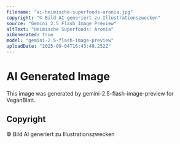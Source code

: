 ```yaml
---
filename: "ai-heimische-superfoods-aronia.jpg"
copyright: "© Bild AI generiert zu Illustrationszwecken"
source: "Gemini 2.5 Flash Image Preview"
altText: "Heimische Superfoods: Aronia"
aiGenerated: true
model: "gemini-2.5-flash-image-preview"
uploadDate: "2025-09-04T16:43:49.252Z"
---
```


# AI Generated Image

This image was generated by gemini-2.5-flash-image-preview for VeganBlatt.

## Copyright
© Bild AI generiert zu Illustrationszwecken
